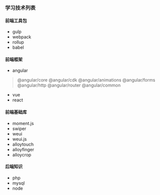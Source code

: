 ### 学习技术列表

#### 前端工具包
- gulp
- webpack
- rollup
- babel

#### 前端框架
- angular
> @angular/core
> @angular/cdk
> @angular/animations
> @angular/forms
> @angular/http
> @angular/router
> @angular/common


- vue
- react

#### 前端基础库
- moment.js
- swiper
- weui
- weui.js
- alloytouch
- alloyfinger
- alloycrop

#### 后端知识
- php
- mysql 
- node